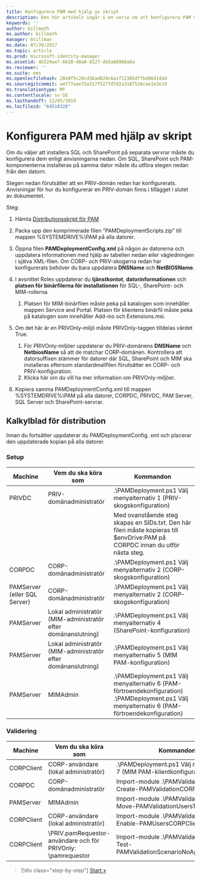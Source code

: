 ```yaml
---
title: Konfigurera PAM med hjälp av skript
description: Den här artikeln ingår i en serie om att konfigurera PAM med hjälp av skript. Den beskriver hur du ändrar den XML-fil som ska användas av PAM-distributionsskripten.
keywords: ''
author: billmath
ms.author: billmath
manager: mtillman
ms.date: 07/20/2017
ms.topic: article
ms.prod: microsoft-identity-manager
ms.assetid: 4b524ae7-6610-40a0-8127-de5a08988a8a
ms.reviewer: ''
ms.suite: ems
ms.openlocfilehash: 28e8f5c28cd38ad820c6a1f12385dffbd0641ddd
ms.sourcegitcommit: a4f77aae75a317f5277d7d2a3187516cae1e3e19
ms.translationtype: MT
ms.contentlocale: sv-SE
ms.lasthandoff: 12/05/2019
ms.locfileid: "64518320"
---
```

# <a name="configure-pam-using-scripts"></a>Konfigurera PAM med hjälp av skript

Om du väljer att installera SQL och SharePoint på separata servrar måste du konfigurera dem enligt anvisningarna nedan. Om SQL, SharePoint och PAM-komponenterna installeras på samma dator måste du utföra stegen nedan från den datorn.

Stegen nedan förutsätter att en PRIV-domän redan har konfigurerats. Anvisningar för hur du konfigurerar en PRIV-domän finns i tillägget i slutet av dokumentet.

Steg:

1. Hämta [Distributionsskript för PAM](https://www.microsoft.com/download/details.aspx?id=53941)
2. Packa upp den komprimerade filen ”PAMDeploymentScripts.zip” till mappen %SYSTEMDRIVE%\PAM på alla datorer.
3. Öppna filen **PAMDeploymentConfig.xml** på någon av datorerna och uppdatera informationen med hjälp av tabellen nedan eller vägledningen i själva XML-filen. Om CORP- och PRIV-skogarna redan har konfigurerats behöver du bara uppdatera **DNSName** och **NetBIOSName**.
4. I avsnittet Roles uppdaterar du **tjänstkontot**, **datorinformationen** och **platsen för binärfilerna för installationen** för SQL-, SharePoint- och MIM-rollerna.
    1. Platsen för MIM-binärfilen måste peka på katalogen som innehåller mappen Service and Portal. Platsen för klientens binärfil måste peka på katalogen som innehåller Add-ins och Extensions.msi.

5. Om det här är en PRIVOnly-miljö måste PRIVOnly-taggen tilldelas värdet True.
    1. För PRIVOnly-miljöer uppdaterar du PRIV-domänens **DNSName** och **NetbiosName** så att de matchar CORP-domänen. Kontrollera att datorsuffixen stämmer för datorer där SQL, SharePoint och MIM ska installeras eftersom standardmallfilen förutsätter en CORP- och PRIV-konfiguration.
    2. Klicka här om du vill ha mer information om PRIVOnly-miljöer.

6. Kopiera samma PAMDeploymentConfig.xml till mappen %SYSTEMDRIVE%\PAM på alla datorer, CORPDC, PRIVDC, PAM Server, SQL Server och SharePoint-servrar.


## <a name="deployment-worksheet"></a>Kalkylblad för distribution

Innan du fortsätter uppdaterar du PAMDeploymentConfig. xml och placerar den uppdaterade kopian på alla datorer.

### <a name="setup"></a>Setup

|Machine   | Vem du ska köra som   |Kommandon   |
|---|---|---|
|  PRIVDC |PRIV-domänadministratör   | .\PAMDeployment.ps1 Välj menyalternativ 1 (PRIV-skogskonfiguration)   |
|   |   |  Med ovanstående steg skapas en SIDs.txt. Den här filen måste kopieras till $envDrive:PAM på CORPDC innan du utför nästa steg. |
| CORPDC  |CORP-domänadministratör   | .\PAMDeployment.ps1 Välj menyalternativ 2 (CORP-skogskonfiguration)   |
| PAMServer (eller SQL Server)   |CORP-domänadministratör   |  .\PAMDeployment.ps1 Välj menyalternativ 2 (CORP-skogskonfiguration)  |
|  PAMServer |  Lokal administratör (MIM-administratör efter domänanslutning) |  .\PAMDeployment.ps1 Välj menyalternativ 4 (SharePoint-konfiguration)  |
| PAMServer  | Lokal administratör (MIM-administratör efter domänanslutning)  | .\PAMDeployment.ps1 Välj menyalternativ 5 (MIM PAM-konfiguration)   |
|  PAMServer |MIMAdmin   | .\PAMDeployment.ps1 Välj menyalternativ 6 (PAM-förtroendekonfiguration) .\PAMDeployment.ps1 Välj menyalternativ 6 (PAM-förtroendekonfiguration) |

### <a name="validation"></a>Validering

|  Machine | Vem du ska köra som   | Kommandon   |
|---|---|---|
| CORPClient  | CORP-användare (lokal administratör)  |   .\PAMDeployment.ps1 Välj menyalternativ 7 (MIM PAM-klientkonfiguration)  |
| CORPDC  | CORP-domänadministratör   | Import-module .\PAMValidation.psm1 ; Create-PAMValidationCORPDCConfig   |
| PAMServer   | MIMAdmin  | Import-module .\PAMValidation.psm1 ; Move-PAMValidationUsersToPAM  |
| CORPClient  | CORP-användare (lokal administratör)   |   Import-module .\PAMValidation.psm1 ; Enable-PAMUsersCORPClientRemote |
|  CORPClient | <PRIV>\PRIV.pamRequestor-användare och för PRIVOnly: <CORP>\pamrequestor   | Import-module .\PAMValidation.psm1 ; Test-PAMValidationScenarioNoApprovalRequest  |


> [!div class="step-by-step"]
> [Start »](sp1-step1-configuring-priv-domain.md)
